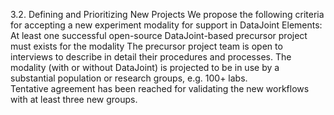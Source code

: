 3.2. Defining and Prioritizing New Projects
We propose the following criteria for accepting a new experiment modality for support in DataJoint Elements:
At least one successful open-source DataJoint-based precursor project must exists for the modality
The precursor project team is open to interviews to describe in detail their procedures and processes.
The modality (with or without DataJoint) is projected to be in use by a substantial population or research groups, e.g. 100+ labs.  
Tentative agreement has been reached for validating the new workflows with at least three new groups.

